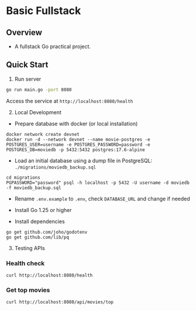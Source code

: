 # Basic Fullstack

## Overview

- A fullstack Go practical project.

## Quick Start

1. Run server

```bash
go run main.go -port 8080
```

Access the service at `http://localhost:8080/health`

2. Local Development

- Prepare database with docker (or local installation)

```shell
docker network create devnet
docker run -d --network devnet --name movie-postgres -e POSTGRES_USER=username -e POSTGRES_PASSWORD=password -e POSTGRES_DB=moviedb -p 5432:5432 postgres:17.6-alpine
```

- Load an initial database using a dump file in PostgreSQL: `./migrations/moviedb_backup.sql`

```shell
cd migrations
PGPASSWORD="password" psql -h localhost -p 5432 -U username -d moviedb -f moviedb_backup.sql
```

- Rename `.env.example` to `.env`, check `DATABASE_URL` and change if needed

- Install Go 1.25 or higher
- Install dependencies

```shell
go get github.com/joho/godotenv
go get github.com/lib/pq
```

3. Testing APIs

### Health check

```shell
curl http://localhost:8080/health
```

### Get top movies

```shell
curl http://localhost:8080/api/movies/top
```
